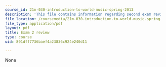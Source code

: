 ```yaml
---
course_id: 21m-030-introduction-to-world-music-spring-2013
description: 'This file contains information regarding second exam review sheet. '
file_location: /coursemedia/21m-030-introduction-to-world-music-spring-2013/891dff7736baef4a23836c924e240d11_MIT21M_030S13_exam2review.pdf
file_type: application/pdf
layout: pdf
title: Exam 2 review
type: course
uid: 891dff7736baef4a23836c924e240d11

---
```

None